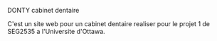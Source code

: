 DONTY cabinet dentaire

C'est un site web pour un cabinet dentaire realiser pour le projet 1 de SEG2535  a l'Universite d'Ottawa.
